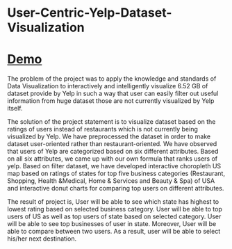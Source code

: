 # User-Centric-Yelp-Dataset-Visualization
<h1><a href="http://yelpdatasetvisualization.000webhostapp.com/" target="_blank">Demo</a></h1>

The problem of the project was to apply the knowledge and standards of Data Visualization to interactively and intelligently visualize 6.52 GB of dataset provide by Yelp in such a way that user can easily filter out useful information from huge dataset those are not currently visualized by Yelp itself.

The solution of the project statement is to visualize dataset based on the ratings of users instead of restaurants which is not currently being visualized by Yelp. We have preprocessed the dataset in order to make dataset user-oriented rather than restaurant-oriented. We have observed that users of Yelp are categorized based on six different attributes. Based on all six attributes, we came up with our own formula that ranks users of yelp. Based on filter dataset, we have developed interactive choropleth US map based on ratings of states for top five business categories (Restaurant, Shopping, Health &Medical, Home & Services and Beauty & Spa) of USA and interactive donut charts for comparing top users on different attributes. 

The result of project is, User will be able to see which state has highest to lowest rating based on selected business category. User will be able to top users of US as well as top users of state based on selected category. User will be able to see top businesses of user in state. Moreover, User will be able to compare between two users. As a result, user will be able to select his/her next destination.
